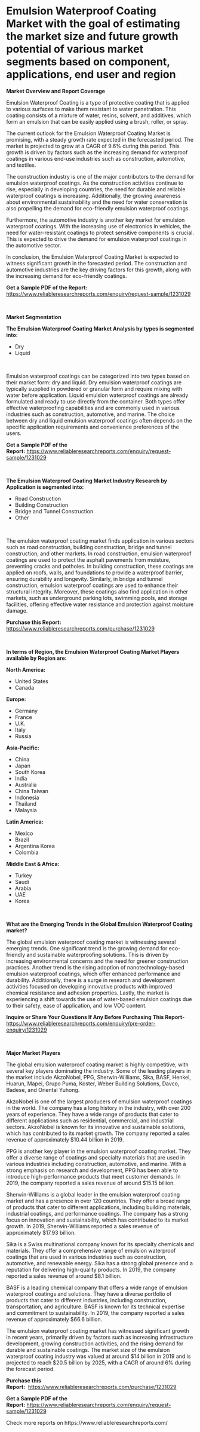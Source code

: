 <p><h1>Emulsion Waterproof Coating Market with the goal of estimating the market size and future growth potential of various market segments based on component, applications, end user and region</h1></p><p><strong>Market Overview and Report Coverage</strong></p>
<p><p>Emulsion Waterproof Coating is a type of protective coating that is applied to various surfaces to make them resistant to water penetration. This coating consists of a mixture of water, resins, solvent, and additives, which form an emulsion that can be easily applied using a brush, roller, or spray.</p><p>The current outlook for the Emulsion Waterproof Coating Market is promising, with a steady growth rate expected in the forecasted period. The market is projected to grow at a CAGR of 9.6% during this period. This growth is driven by factors such as the increasing demand for waterproof coatings in various end-use industries such as construction, automotive, and textiles.</p><p>The construction industry is one of the major contributors to the demand for emulsion waterproof coatings. As the construction activities continue to rise, especially in developing countries, the need for durable and reliable waterproof coatings is increasing. Additionally, the growing awareness about environmental sustainability and the need for water conservation is also propelling the demand for eco-friendly emulsion waterproof coatings.</p><p>Furthermore, the automotive industry is another key market for emulsion waterproof coatings. With the increasing use of electronics in vehicles, the need for water-resistant coatings to protect sensitive components is crucial. This is expected to drive the demand for emulsion waterproof coatings in the automotive sector.</p><p>In conclusion, the Emulsion Waterproof Coating Market is expected to witness significant growth in the forecasted period. The construction and automotive industries are the key driving factors for this growth, along with the increasing demand for eco-friendly coatings.</p></p>
<p><strong>Get a Sample PDF of the Report:</strong> <a href="https://www.reliableresearchreports.com/enquiry/request-sample/1231029">https://www.reliableresearchreports.com/enquiry/request-sample/1231029</a></p>
<p>&nbsp;</p>
<p><strong>Market Segmentation</strong></p>
<p><strong>The Emulsion Waterproof Coating Market Analysis by types is segmented into:</strong></p>
<p><ul><li>Dry</li><li>Liquid</li></ul></p>
<p>&nbsp;</p>
<p><p>Emulsion waterproof coatings can be categorized into two types based on their market form: dry and liquid. Dry emulsion waterproof coatings are typically supplied in powdered or granular form and require mixing with water before application. Liquid emulsion waterproof coatings are already formulated and ready to use directly from the container. Both types offer effective waterproofing capabilities and are commonly used in various industries such as construction, automotive, and marine. The choice between dry and liquid emulsion waterproof coatings often depends on the specific application requirements and convenience preferences of the users.</p></p>
<p><strong>Get a Sample PDF of the Report:</strong>&nbsp;<a href="https://www.reliableresearchreports.com/enquiry/request-sample/1231029">https://www.reliableresearchreports.com/enquiry/request-sample/1231029</a></p>
<p>&nbsp;</p>
<p><strong>The Emulsion Waterproof Coating Market Industry Research by Application is segmented into:</strong></p>
<p><ul><li>Road Construction</li><li>Building Construction</li><li>Bridge and Tunnel Construction</li><li>Other</li></ul></p>
<p>&nbsp;</p>
<p><p>The emulsion waterproof coating market finds application in various sectors such as road construction, building construction, bridge and tunnel construction, and other markets. In road construction, emulsion waterproof coatings are used to protect the asphalt pavements from moisture, preventing cracks and potholes. In building construction, these coatings are applied on roofs, walls, and foundations to provide a waterproof barrier, ensuring durability and longevity. Similarly, in bridge and tunnel construction, emulsion waterproof coatings are used to enhance their structural integrity. Moreover, these coatings also find application in other markets, such as underground parking lots, swimming pools, and storage facilities, offering effective water resistance and protection against moisture damage.</p></p>
<p><strong>Purchase this Report:</strong>&nbsp; <a href="https://www.reliableresearchreports.com/purchase/1231029">https://www.reliableresearchreports.com/purchase/1231029</a></p>
<p>&nbsp;</p>
<p><strong>In terms of Region, the Emulsion Waterproof Coating Market Players available by Region are:</strong></p>
<p>
    <p> <strong> North America: </strong>
        <ul>
            <li>United States</li>
            <li>Canada</li>
        </ul>
        </p> 
    <p> <strong> Europe: </strong>
        <ul>
            <li>Germany</li>
            <li>France</li>
            <li>U.K.</li>
            <li>Italy</li>
            <li>Russia</li>
        </ul>
        </p> 
    <p> <strong> Asia-Pacific: </strong>
        <ul>
            <li>China</li>
            <li>Japan</li>
            <li>South Korea</li>
            <li>India</li>
            <li>Australia</li>
            <li>China Taiwan</li>
            <li>Indonesia</li>
            <li>Thailand</li>
            <li>Malaysia</li>
        </ul>
        </p> 
    <p> <strong> Latin America: </strong>
        <ul>
            <li>Mexico</li>
            <li>Brazil</li>
            <li>Argentina Korea</li>
            <li>Colombia</li>
        </ul>
        </p> 
    <p> <strong> Middle East & Africa: </strong>
        <ul>
            <li>Turkey</li>
            <li>Saudi</li>
            <li>Arabia</li>
            <li>UAE</li>
            <li>Korea</li>
        </ul>
    </p>
    </p>
<p>&nbsp;</p>
<p><strong>What are the Emerging Trends in the Global Emulsion Waterproof Coating market?</strong></p>
<p><p>The global emulsion waterproof coating market is witnessing several emerging trends. One significant trend is the growing demand for eco-friendly and sustainable waterproofing solutions. This is driven by increasing environmental concerns and the need for greener construction practices. Another trend is the rising adoption of nanotechnology-based emulsion waterproof coatings, which offer enhanced performance and durability. Additionally, there is a surge in research and development activities focused on developing innovative products with improved chemical resistance and adhesion properties. Lastly, the market is experiencing a shift towards the use of water-based emulsion coatings due to their safety, ease of application, and low VOC content.</p></p>
<p><strong>Inquire or Share Your Questions If Any Before Purchasing This Report</strong>- <a href="https://www.reliableresearchreports.com/enquiry/pre-order-enquiry/1231029">https://www.reliableresearchreports.com/enquiry/pre-order-enquiry/1231029</a></p>
<p>&nbsp;</p>
<p><strong>Major Market Players</strong></p>
<p><p>The global emulsion waterproof coating market is highly competitive, with several key players dominating the industry. Some of the leading players in the market include AkzoNobel, PPG, Sherwin-Williams, Sika, BASF, Henkel, Huarun, Mapei, Grupo Puma, Koster, Weber Building Solutions, Davco, Badese, and Oriental Yuhong.</p><p>AkzoNobel is one of the largest producers of emulsion waterproof coatings in the world. The company has a long history in the industry, with over 200 years of experience. They have a wide range of products that cater to different applications such as residential, commercial, and industrial sectors. AkzoNobel is known for its innovative and sustainable solutions, which has contributed to its market growth. The company reported a sales revenue of approximately $10.44 billion in 2019.</p><p>PPG is another key player in the emulsion waterproof coating market. They offer a diverse range of coatings and specialty materials that are used in various industries including construction, automotive, and marine. With a strong emphasis on research and development, PPG has been able to introduce high-performance products that meet customer demands. In 2019, the company reported a sales revenue of around $15.15 billion.</p><p>Sherwin-Williams is a global leader in the emulsion waterproof coating market and has a presence in over 120 countries. They offer a broad range of products that cater to different applications, including building materials, industrial coatings, and performance coatings. The company has a strong focus on innovation and sustainability, which has contributed to its market growth. In 2019, Sherwin-Williams reported a sales revenue of approximately $17.93 billion.</p><p>Sika is a Swiss multinational company known for its specialty chemicals and materials. They offer a comprehensive range of emulsion waterproof coatings that are used in various industries such as construction, automotive, and renewable energy. Sika has a strong global presence and a reputation for delivering high-quality products. In 2019, the company reported a sales revenue of around $8.1 billion.</p><p>BASF is a leading chemical company that offers a wide range of emulsion waterproof coatings and solutions. They have a diverse portfolio of products that cater to different industries, including construction, transportation, and agriculture. BASF is known for its technical expertise and commitment to sustainability. In 2019, the company reported a sales revenue of approximately $66.6 billion.</p><p>The emulsion waterproof coating market has witnessed significant growth in recent years, primarily driven by factors such as increasing infrastructure development, growing construction activities, and the rising demand for durable and sustainable coatings. The market size of the emulsion waterproof coating industry was valued at around $14 billion in 2019 and is projected to reach $20.5 billion by 2025, with a CAGR of around 6% during the forecast period.</p></p>
<p><strong>Purchase this Report:</strong>&nbsp;&nbsp;<a href="https://www.reliableresearchreports.com/purchase/1231029">https://www.reliableresearchreports.com/purchase/1231029</a></p>
<p></p>
<p><strong>Get a Sample PDF of the Report:</strong>&nbsp;<a href="https://www.reliableresearchreports.com/enquiry/request-sample/1231029">https://www.reliableresearchreports.com/enquiry/request-sample/1231029</a></p>
<p>Check more reports on https://www.reliableresearchreports.com/</p>